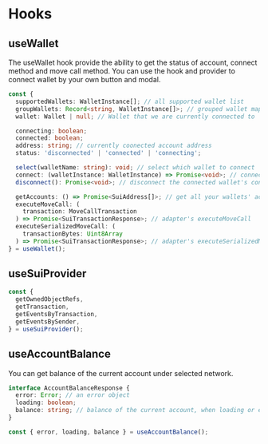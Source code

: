 # Hooks

## useWallet

The useWallet hook provide the ability to get the status of account, connect method and move call method. You can use the hook and provider to connect wallet by your own button and modal.

```ts
const {
  supportedWallets: WalletInstance[]; // all supported wallet list
  groupWallets: Record<string, WalletInstance[]>; // grouped wallet map, now include recent and popular group
  wallet: Wallet | null; // Wallet that we are currently connected to

  connecting: boolean;
  connected: boolean;
  address: string; // currently coonected account address
  status: 'disconnected' | 'connected' | 'connecting';

  select(walletName: string): void; // select which wallet to connect
  connect: (walletInstance: WalletInstance) => Promise<void>; // connect to the wallet which you passed in
  disconnect(): Promise<void>; // disconnect the connected wallet's connection

  getAccounts: () => Promise<SuiAddress[]>; // get all your wallets' accounts
  executeMoveCall: (
    transaction: MoveCallTransaction
  ) => Promise<SuiTransactionResponse>; // adapter's executeMoveCall
  executeSerializedMoveCall: (
    transactionBytes: Uint8Array
  ) => Promise<SuiTransactionResponse>; // adapter's executeSerializedMoveCall
} = useWallet();
```

## useSuiProvider

```ts
const {
  getOwnedObjectRefs,
  getTransaction,
  getEventsByTransaction,
  getEventsBySender,
} = useSuiProvider();
```

## useAccountBalance

You can get balance of the current account under selected network.

```ts
interface AccountBalanceResponse {
  error: Error; // an error object
  loading: boolean;
  balance: string; // balance of the current account, when loading or error, it will be 0
}

const { error, loading, balance } = useAccountBalance();
```
